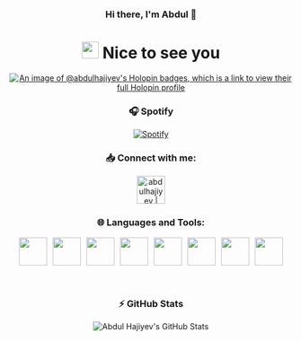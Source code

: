 <div align="center" >

### Hi there, I'm Abdul 👋
<h1><img src="https://emojis.slackmojis.com/emojis/images/1531849430/4246/blob-sunglasses.gif?1531849430" width="30"/> Nice to see you</h1>

[![An image of @abdulhajiyev's Holopin badges, which is a link to view their full Holopin profile](https://holopin.me/abdulhajiyev)](https://holopin.io/@abdulhajiyev)

### 🎧 Spotify
[![Spotify](https://spotifnow.vercel.app/api/spotify)](https://open.spotify.com/user/7nlznwn7jdekvjkzzkp9m4nsy)

### 📥 Connect with me:
[<img height=50px alt="abdulhajiyev | LinkedIn" src="https://cdn.jsdelivr.net/gh/devicons/devicon/icons/linkedin/linkedin-original.svg" />][linkedin]

### 🌐 Languages and Tools:
<div style="display: flex; justify-content:center; flex-wrap:wrap">
<img style="margin: 0 5px 0 5px" width=50px src="https://cdn.jsdelivr.net/gh/devicons/devicon/icons/html5/html5-original.svg" />

<img style="margin: 0 5px 0 5px" width=50px src="https://cdn.jsdelivr.net/gh/devicons/devicon/icons/css3/css3-original.svg" />

<img style="margin: 0 5px 0 5px" width=50px src="https://cdn.jsdelivr.net/gh/devicons/devicon/icons/javascript/javascript-original.svg" />

<img style="margin: 0 5px 0 5px" width=50px src="https://cdn.jsdelivr.net/gh/devicons/devicon/icons/typescript/typescript-original.svg" />

<img style="margin: 0 5px 0 5px" width=50px src="https://cdn.jsdelivr.net/gh/devicons/devicon/icons/react/react-original.svg" />

<img style="margin: 0 5px 0 5px" width=50px src="https://cdn.jsdelivr.net/gh/devicons/devicon/icons/tailwindcss/tailwindcss-plain.svg" />

<img style="margin: 0 5px 0 5px" width=50px src="https://cdn.jsdelivr.net/gh/devicons/devicon/icons/bootstrap/bootstrap-original.svg" />

<img style="margin: 0 5px 0 5px" width=50px src="https://cdn.jsdelivr.net/gh/devicons/devicon/icons/git/git-original.svg" />
</div>

<br />
<br />

### ⚡ GitHub Stats
![Abdul Hajiyev's GitHub Stats](https://github-readme-stats-hajiyev.vercel.app/api?username=abdulhajiyev&show_icons=true&hide_border=true&theme=dracula)

[instagram]: https://instagram.com/abdulhajiyev
[linkedin]: https://linkedin.com/in/abdulhajiyev
</div>
